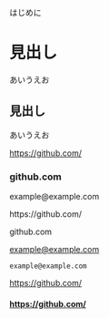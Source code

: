 はじめに


# 見出し

あいうえお



## 見出し

あいうえお



https://github.com/


### github.com


example\@example.com

https\://github.com/


github.com

example@example.com


`example@example.com`


<a href="https://github.com/" target="_blank" rel="noopener noreferrer">https://github.com/</a>



#### https://github.com/

